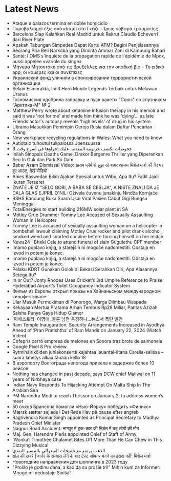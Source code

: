 # Latest News
-  Ataque a balazos termina en doble homicidio
-  Πυροβολισμοί έξω από κλαμπ στο Γκάζι – Τρεις σοβαρά τραυματίες
-  Barcelona Siap Kalahkan Real Madrid untuk Rekrut Claudio Echeverri dari River Plate
-  Apakah Tabungan Simpedes Dapat Kartu ATM? Begini Penjelasannya
-  Seorang Pria Beli Narkoba yang Diminta Ammar Zoni di Kampung Bahari
-  Santé: l'OMS s'inquiète de la propagation rapide de l'épidémie de Mpox, aussi appelée «variole du singe»
-  Μήνυμα Μητσοτάκη από τις Βρυξέλλες για την οπαδική βία - Το ειδικό app, οι κάμερες και οι συνέπειες
-  Украинский фонд уличили в спонсировании террористической организации
-  Selain Esmeralda, Ini 3 Hero Mobile Legends Terbaik untuk Melawan Uranus
-  Госкомиссия одобрила заправку и пуск ракеты "Союз" со спутником "Арктика-М" № 2
-  Matthew Perry wrote about ketamine infusion therapy in his memoir and said it was 'not for me' and made him think he was 'dying'... as late Friends actor's autopsy reveals 'high levels' of drug in his system
-  Ukraina Masukkan Pemimpin Gereja Rusia dalam Daftar Pencarian Orang
-  New workplace recycling regulations in Wales: What you need to know
-  Autiotalo tuhoutui tulipalossa Joensuussa
-  3 فحوصات تكشف جرثومة المعدة.. عليك إجراؤها في أسرع وقت
-  Inilah Sinopsis Deaths Game, Drakor Bergenre Thriller yang Diperankan Seo In Guk dan Park So Dam
-  Babar Azam Dismissal Video: ख़राब फॉर्म से झुझ रहे बाबर आजम मिशेल मार्श की गेंद पर हुए आउट, देखें वीडियो
-  Anies Baswedan Bikin Ajakan Spesial untuk Wibu, Apa Itu? Fadil Jaidi Ikutan Terseret
-  ZNATE JE IZ "SELO GORI, A BABA SE ČEŠLJA", A NISTE ZNALI DA JE DALA GLAS EJPRIL O'NIL: Oživela čuvenu junakinju Nindža Kornjače
-  RSHS Bandung Buka Suara Usai Viral Pasien Cabut Gigi Bungsu Meninggal
-  TotalEnergies to start building 216MW solar plant in SA
-  Mötley Crüe Drummer Tommy Lee Accused of Sexually Assaulting Woman in Helicopter
-  Tommy Lee is accused of sexually assaulting woman on a helicopter in bombshell lawsuit claiming Motley Crue rocker and pilot drank alcohol, smoked weed and snorted cocaine before forcing himself on her midair
-  News24 | Bheki Cele to attend funeral of slain Gugulethu CPF member
-  Imamo poplavo knjig, a starejših ni mogoče nadomestiti. Obstaja en izvod in potem je konec.
-  Imamo poplavo knjig, a starejših ni mogoče nadomestiti. Obstaja en izvod in potem je konec.
-  Pelaku KDRT Gunakan Golok di Bekasi Serahkan Diri, Apa Alasannya Setega Itu?
-  In or Out? Jonty Rhodes Uses Cricket’s 3rd Umpire Reference to Praise Hyderabad Airport’s Toilet Occupancy Indicator System
-  Фильм из Европы открыл показы на Хайнаньском международном кинофестивале
-  Ular Masuk Permukiman di Ponorogo, Warga Diimbau Waspada
-  Kekayaan Mertua Pratama Arhan Tembus Rp28 Miliar, Pantas Azizah Salsha Punya Gaya Hidup Glamor
-  '마에스트라' 이영애, 불륜 남편 응징하나…뉴스서 폭탄 발언
-  Ram Temple Inauguration: Security Arrangements Increased in Ayodhya Ahead of ‘Pran Pratishtha’ of Ram Mandir on January 22, 2024 (Watch Video)
-  Cofepris cerró empresa de melones en Sonora tras brote de salmonela
-  Google Pixel 8 Pro review
-  Rytmihäiriköiden juhlakonsertti kajahtaa lauantai-iltana Carelia-salissa – suora lähetys alkaa tänään kello 18
-  В аэропорту Волгограда непогода привела к задержке более 10 рейсов
-  Nothing has changed in past decade, says DCW chief Maliwal on 11 years of Nirbhaya case
-  Indian Navy Responds To Hijacking Attempt On Malta Ship In The Arabian Sea
-  PM Narendra Modi to reach Thrissur on January 2; to address women’s meet
-  50 очков Брансона помогли «Нью-Йорку» победить «Финикс»
-  Mærsk sætter sejlads i Det Røde Hav på pause efter angreb
-  Raghvendra Kumar Singh appointed as Principal Secretary to Madhya Pradesh Chief Minister
-  Nagpur Road Accident: नागपुर में ट्रक-कार की भिड़ंत में छह लोगों की मौत
-  Maj. Gen. Harendra Pieris appointed Chief of Staff of Army
-  ‘Wonka’: Timothée Chalamet Bites Off More Than He Can Chew in This Dizzying Musical
-  الذهب يرتفع مع تلميحات الفيدرالي بالتيسير النقدي
-  खेल की खबरें | वार्नर के संन्यास लेने के बाद टेस्ट ओपनर बनने का इरादा नहीं: मिशेल मार्श
-  Новогодние направления для шоппинга в 2023 году
-  "Prošlo je godinu dana, a kao da su prošle tri!" Mihin kum za Informer: Mnogo mi nedostaje Siniša!
